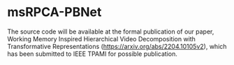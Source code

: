 # msRPCA-PBNet
The source code will be available at the formal publication of our paper, Working Memory Inspired Hierarchical Video Decomposition with Transformative Representations (https://arxiv.org/abs/2204.10105v2), which has been submitted to IEEE TPAMI for possible publication.
